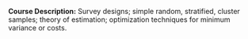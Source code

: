 **Course Description:** Survey designs; simple random, stratified, cluster samples; theory of estimation; optimization techniques for minimum variance or costs.